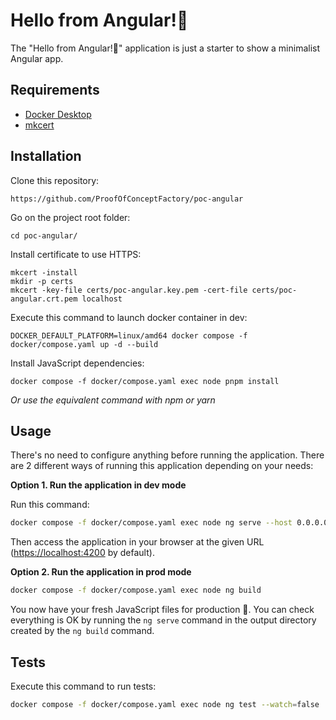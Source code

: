 Hello from Angular!👋
========================

The "Hello from Angular!👋" application is just a starter to show a minimalist Angular app.

Requirements
------------

* [Docker Desktop][1]
* [mkcert][2]

Installation
------------

Clone this repository:

```console
https://github.com/ProofOfConceptFactory/poc-angular
```

Go on the project root folder:

```console
cd poc-angular/
```

Install certificate to use HTTPS:

```console
mkcert -install
mkdir -p certs
mkcert -key-file certs/poc-angular.key.pem -cert-file certs/poc-angular.crt.pem localhost
```

Execute this command to launch docker container in dev:

```console
DOCKER_DEFAULT_PLATFORM=linux/amd64 docker compose -f docker/compose.yaml up -d --build
```

Install JavaScript dependencies:

```console
docker compose -f docker/compose.yaml exec node pnpm install
```


_Or use the equivalent command with npm or yarn_

Usage
-----

There's no need to configure anything before running the application. There are
2 different ways of running this application depending on your needs:

**Option 1. Run the application in dev mode**

Run this command:

```bash
docker compose -f docker/compose.yaml exec node ng serve --host 0.0.0.0 --ssl true --ssl-key "certs/poc-angular.key.pem" --ssl-cert "certs/poc-angular.crt.pem"
```

Then access the application in your browser at the given URL (<https://localhost:4200> by default).

**Option 2. Run the application in prod mode**

```bash
docker compose -f docker/compose.yaml exec node ng build
```
You now have your fresh JavaScript files for production 🚀.
You can check everything is OK by running the `ng serve` command in the output directory created by the `ng build` command.

Tests
-----

Execute this command to run tests:

```bash
docker compose -f docker/compose.yaml exec node ng test --watch=false
```

[1]: https://www.docker.com/products/docker-desktop/
[2]: https://github.com/FiloSottile/mkcert
